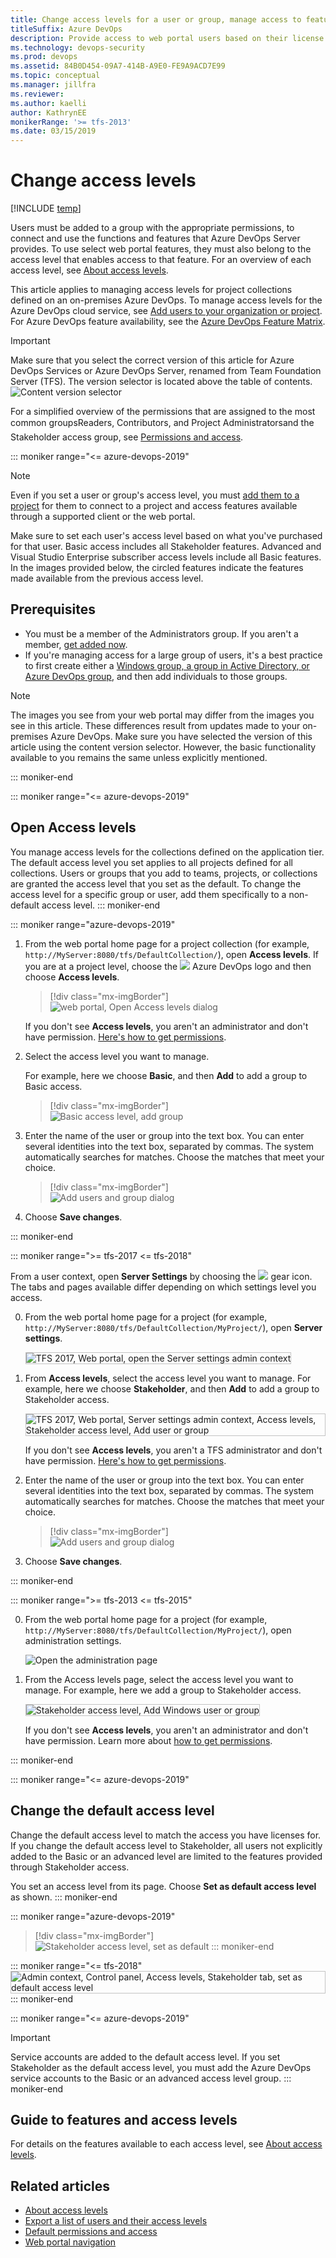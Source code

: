 ```yaml
---
title: Change access levels for a user or group, manage access to features 
titleSuffix: Azure DevOps 
description: Provide access to web portal users based on their license 
ms.technology: devops-security
ms.prod: devops
ms.assetid: 84B0D454-09A7-414B-A9E0-FE9A9ACD7E99
ms.topic: conceptual
ms.manager: jillfra
ms.reviewer:  
ms.author: kaelli
author: KathrynEE
monikerRange: '>= tfs-2013'
ms.date: 03/15/2019
---
```


# Change access levels

[!INCLUDE [temp](../../_shared/version-tfs-all-versions.md)]

Users must be added to a group with the appropriate permissions, to connect and use the functions and features that Azure DevOps Server provides. To use select web portal features, they must also belong to the access level that enables access to that feature. For an overview of each access level, see [About access levels](access-levels.md).

This article applies to managing access levels for project collections defined on an on-premises Azure DevOps. To manage access levels for the Azure DevOps cloud service, see [Add users to your organization or project](../accounts/add-organization-users.md). For Azure DevOps feature availability, see the [Azure DevOps Feature Matrix](https://visualstudio.microsoft.com/pricing/visual-studio-online-feature-matrix-vs).

> [!IMPORTANT]  
> Make sure that you select the correct version of this article for Azure DevOps Services or Azure DevOps Server, renamed from Team Foundation Server (TFS). The version selector is located above the table of contents. <br/>
> ![Content version selector](/azure/devops/_shared/_img/version-selector.png)

For a simplified overview of the permissions that are assigned to the most common groups&#151;Readers, Contributors, and Project Administrators&#151;and the Stakeholder access group, see [Permissions and access](permissions-access.md).  

::: moniker range="<= azure-devops-2019"

> [!NOTE]  
> Even if you set a user or group's access level, you must [add them to a project](add-users-team-project.md) for them to connect to a project and access features available through a supported client or the web portal.

Make sure to set each user's access level based on what you've purchased for that user. Basic access includes all Stakeholder features. Advanced and Visual Studio Enterprise subscriber access levels include all Basic features. In the images provided below, the circled features indicate the features made available from the previous access level.

<a id="manage-access" >  </a>

## Prerequisites

* You must be a member of the Administrators group. If you aren't a member, [get added now](https://docs.microsoft.com/azure/devops/server/admin/add-administrator?view=azure-devops).
* <a id="add-user" />If you're managing access for a large group of users, it's a best practice to first create either a [Windows group, a group in Active Directory, or Azure DevOps group](/azure/devops/server/admin/setup-ad-groups), and then add individuals to those groups.

> [!NOTE]  
> The images you see from your web portal may differ from the images you see in this article. These differences result from updates made to your on-premises Azure DevOps. Make sure you have selected the version of this article using the content version selector. However, the basic functionality available to you remains the same unless explicitly mentioned.  

::: moniker-end

::: moniker range="<= azure-devops-2019"

## Open Access levels

You manage access levels for the collections defined on the application tier. The default access level you set applies to all projects defined for all collections. Users or groups that you add to teams, projects, or collections are granted the access level that you set as the default. To change the access level for a specific group or user, add them specifically to a non-default access level.
::: moniker-end

::: moniker range="azure-devops-2019"

1. From the web portal home page for a project collection (for example, ```http://MyServer:8080/tfs/DefaultCollection/```), open **Access levels**. If you are at a project level, choose the ![](/azure/devops/_img/icons/project-icon.png) Azure DevOps logo and then choose **Access levels**.

	> [!div class="mx-imgBorder"]  
	> ![web portal, Open Access levels dialog](_img/change-access-levels/open-access-levels-2019.png)

	If you don't see **Access levels**, you aren't an administrator and don't have permission. [Here's how to get permissions](/azure/devops/server/admin/add-administrator-tfs).

0. Select the access level you want to manage.

	For example, here we choose **Basic**, and then **Add** to add a group to Basic access.
 
	> [!div class="mx-imgBorder"]  
	> ![Basic access level, add group](_img/change-access-levels/basic-access-2019.png)

0. Enter the name of the user or group into the text box. You can enter several identities into the text box, separated by commas. The system automatically searches for matches. Choose the matches that meet your choice.
	> [!div class="mx-imgBorder"]  
	> ![Add users and group dialog](_img/project-level-permissions-add-a-user.png)  
0. Choose **Save changes**. 

::: moniker-end

::: moniker range=">= tfs-2017 <= tfs-2018"

From a user context, open **Server Settings** by choosing the ![ ](../../boards/_img/icons/gear_icon.png) gear icon. The tabs and pages available differ depending on which settings level you access.

0. From the web portal home page for a project (for example, ```http://MyServer:8080/tfs/DefaultCollection/MyProject/```), open **Server settings**.

	<img src="_img/access-levels-2017-open-admin-context.png" alt="TFS 2017, Web portal, open the Server settings admin context" style="border: 1px solid #C3C3C3;" />  

1. From **Access levels**, select the access level you want to manage. For example, here we choose **Stakeholder**, and then **Add** to add a group to Stakeholder access.

	<img src="_img/access-levels-2017-stakeholder-access.png" alt="TFS 2017, Web portal, Server settings admin context, Access levels, Stakeholder access level, Add user or group" style="border: 1px solid #C3C3C3;" />

	If you don't see **Access levels**, you aren't a TFS administrator and don't have permission. [Here's how to get permissions](/azure/devops/server/admin/add-administrator-tfs).

2. Enter the name of the user or group into the text box. You can enter several identities into the text box, separated by commas. The system automatically searches for matches. Choose the matches that meet your choice.

	> [!div class="mx-imgBorder"]  
	> ![Add users and group dialog](_img/project-level-permissions-add-a-user.png)  
3. Choose **Save changes**.

::: moniker-end

::: moniker range=">= tfs-2013 <= tfs-2015"

0. From the web portal home page for a project (for example, ```http://MyServer:8080/tfs/DefaultCollection/MyProject/```), open administration settings.

	![Open the administration page](_img/ALM_CAL_OpenAdminPage.png)

1. From the Access levels page, select the access level you want to manage. For example, here we add a group to Stakeholder access.

	<img src="_img/change-access-levels-stakeholder-add-user.png" alt="Stakeholder access level, Add Windows user or group" style="border: 1px solid #C3C3C3;" />

	If you don't see **Access levels**, you aren't an administrator and don't have permission. Learn more about [how to get permissions](/azure/devops/server/admin/add-administrator-tfs).

::: moniker-end

<a id="set-default" >  </a>

::: moniker range="<= azure-devops-2019"
## Change the default access level

Change the default access level to match the access you have licenses for. If you change the default access level to Stakeholder, all users not explicitly added to the Basic or an advanced level are limited to the features provided through Stakeholder access.

You set an access level from its page. Choose **Set as default access level** as shown.
::: moniker-end

::: moniker range="azure-devops-2019"
> [!div class="mx-imgBorder"]  
> ![Stakeholder access level, set as default](_img/change-access-levels/set-stakeholder-as-default-2019.png)
::: moniker-end

::: moniker range="<= tfs-2018"
<img src="_img/change-access-levels-set-default.png" alt="Admin context, Control panel, Access levels, Stakeholder tab, set as default access level" style="border: 1px solid #C3C3C3;" />  
::: moniker-end

::: moniker range="<= azure-devops-2019"
> [!IMPORTANT]  
> Service accounts are added to the default access level. If you set Stakeholder as the default access level, you must add the Azure DevOps service accounts to the Basic or an advanced access level  group.
::: moniker-end

<a id="guide-features-access" >  </a>

## Guide to features and access levels

For details on the features available to each access level, see [About access levels](access-levels.md).

## Related articles

- [About access levels](access-levels.md)
- [Export a list of users and their access levels](export-users-audit-log.md)
- [Default permissions and access](permissions-access.md)  
- [Web portal navigation](../../project/navigation/index.md)  

